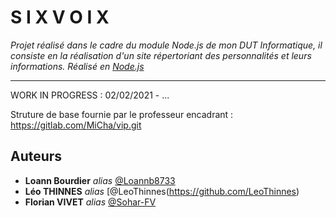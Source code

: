 # S I X V O I X

*Projet réalisé dans le cadre du module Node.js de mon DUT Informatique, il consiste en la réalisation d'un site répertoriant des personnalités et leurs informations.*
*Réalisé en [Node.js](https://nodejs.org/fr/)*

-------
WORK IN PROGRESS : 02/02/2021 - ...

Struture de base fournie par le professeur encadrant : https://gitlab.com/MiCha/vip.git

## Auteurs

* **Loann Bourdier** _alias_ [@Loannb8733](https://github.com/Loannb8733)
* **Léo THINNES** _alias_ [@LeoThinnes(https://github.com/LeoThinnes)
* **Florian VIVET** _alias_ [@Sohar-FV](https://github.com/Sohar-FV)

